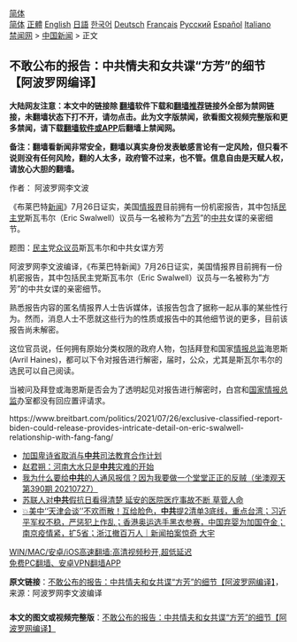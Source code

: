  <!-- 面包屑导航 --> <div class="breadcrumb"><!-- GTranslate: https://gtranslate.io/ -->  <div class="switcher notranslate">  <div class="selected">  <a href="#" onclick="return false;"> 简体</a>  </div>  <div class="option">  <a href="https://www.bannedbook.org" onclick="doGTranslate('zh-CN|zh-CN');jQuery('div.switcher div.selected a').html(jQuery(this).html());return false;" title="简体中文" class="nturl selected"> 简体</a>  <a href="https://www.bannedbook.org/zh-tw/" onclick="doGTranslate('zh-CN|zh-TW');jQuery('div.switcher div.selected a').html(jQuery(this).html());return false;" title="繁體中文" class="nturl"> 正體</a>  <a href="https://www.bannedbook.org/en/" onclick="doGTranslate('zh-CN|en');jQuery('div.switcher div.selected a').html(jQuery(this).html());return false;" title="English" class="nturl"> English</a>  <a href="https://www.bannedbook.org/ja/" onclick="doGTranslate('zh-CN|ja');jQuery('div.switcher div.selected a').html(jQuery(this).html());return false;" title="日本語" class="nturl"> 日語</a>  <a href="https://www.bannedbook.org/ko/" onclick="doGTranslate('zh-CN|ko');jQuery('div.switcher div.selected a').html(jQuery(this).html());return false;" title="한국어" class="nturl"> 한국어</a>  <a href="https://www.bannedbook.org/de/" onclick="doGTranslate('zh-CN|de');jQuery('div.switcher div.selected a').html(jQuery(this).html());return false;" title="Deutsch" class="nturl"> Deutsch</a>  <a href="https://www.bannedbook.org/fr/" onclick="doGTranslate('zh-CN|fr');jQuery('div.switcher div.selected a').html(jQuery(this).html());return false;" title="Français" class="nturl"> Français</a>  <a href="https://www.bannedbook.org/ru/" onclick="doGTranslate('zh-CN|ru');jQuery('div.switcher div.selected a').html(jQuery(this).html());return false;" title="Русский" class="nturl"> Русский</a>  <a href="https://www.bannedbook.org/es/" onclick="doGTranslate('zh-CN|es');jQuery('div.switcher div.selected a').html(jQuery(this).html());return false;" title="Español" class="nturl"> Español</a>  <a href="https://www.bannedbook.org/it/" onclick="doGTranslate('zh-CN|it');jQuery('div.switcher div.selected a').html(jQuery(this).html());return false;" title="Italiano" class="nturl"> Italiano</a>  </div>  </div>      <div class='breadcrumb-sub'><!-- Breadcrumb NavXT 6.3.0 --> <a href="https://www.bannedbook.org/" class="home">禁闻网</a> &gt; <a href="https://www.bannedbook.org/bnews/cnnews/" class="category">中国新闻</a> &gt; 正文</div></div><h2>不敢公布的报告：中共情夫和女共谍“方芳”的细节【阿波罗网编译】</h2> <p class="notice"><b>大陆网友注意：本文中的链接除 <a href="https://github.com/bannedbook/fanqiang" >翻墙</a>软件下载和<a href="https://github.com/killgcd/justmysocks/blob/master/README.md">翻墙推荐</a>链接外全部为禁网链接，未翻墙状态下打不开，请勿点击。此为文字版禁闻，欲看图文视频完整版和更多禁闻，请下载<a href="https://github.com/bannedbook/fanqiang">翻墙软件或APP</a>后翻墙上禁闻网。</p><p>备注：翻墙看新闻非常安全，翻墙以真实身份发表敏感言论有一定风险，但只看不说则没有任何风险，翻的人太多，政府管不过来，也不管。信息自由是天赋人权，请放心大胆的翻墙。</b></p>  <div class="entry"> <p>作者： 阿波罗网李文波</p> <p id="summary">《布莱巴特<span class='wp_keywordlink_affiliate'><a href="https://www.bannedbook.org/" title="新闻">新闻</a></span>》7月26日证实，美国<a href="https://www.bannedbook.org/bnews/tag/%E6%83%85%E6%8A%A5%E7%95%8C/" class="st_tag internal_tag" rel="tag" title="标签 情报界 下的日志">情报界</a>目前拥有一份机密报告，其中包括<a href="https://www.bannedbook.org/bnews/tag/%e6%b0%91%e4%b8%bb%e5%85%9a/" class="st_tag internal_tag" rel="tag" title="标签 民主党 下的日志">民主党</a>斯瓦韦尔（Eric Swalwell）议员与一名被称为&#8221;<a href="https://www.bannedbook.org/bnews/tag/%e6%96%b9%e8%8a%b3/" class="st_tag internal_tag" rel="tag" title="标签 方芳 下的日志">方芳</a>&#8221;的<a href="https://www.bannedbook.org/bnews/tag/%e4%b8%ad%e5%85%b1/" class="st_tag internal_tag" rel="tag" title="标签 中共 下的日志">中共</a>女谍的亲密细节。</p>  <p>题图：<a href="https://www.bannedbook.org/bnews/tag/%e6%b0%91%e4%b8%bb/" class="st_tag internal_tag" rel="tag" title="标签 民主 下的日志">民主</a>党<a href="https://www.bannedbook.org/bnews/tag/%E4%BC%97%E8%AE%AE%E5%91%98/" class="st_tag internal_tag" rel="tag" title="标签 众议员 下的日志">众议员</a>斯瓦韦尔和中共女谍方芳</p> <p>阿波罗网李文波编译，《布莱巴特新闻》7月26日证实，美国情报界目前拥有一份机密报告，其中包括民主党斯瓦韦尔（Eric Swalwell）议员与一名被称为&#8221;方芳&#8221;的中共女谍的亲密细节。</p>  <p>熟悉报告内容的匿名情报界人士告诉媒体，该报告包含了据称一起从事的某些性行为。然而，消息人士不愿就这些行为的性质或报告中的其他细节说的更多，目前该报告尚未解密。</p> <p>这位官员说，任何拥有原始分类权限的政府人物，包括拜登和国家<a href="https://www.bannedbook.org/bnews/tag/%e6%83%85%e6%8a%a5%e6%80%bb%e7%9b%91/" class="st_tag internal_tag" rel="tag" title="标签 情报总监 下的日志">情报总监</a>海恩斯(Avril Haines)，都可以下令对报告进行解密，届时，公众，尤其是斯瓦尔韦尔的选民可以自己阅读。</p>  <p>当被问及拜登或海恩斯是否会为了透明起见对报告进行解密时，白宫和<a href="https://www.bannedbook.org/bnews/tag/%E5%9B%BD%E5%AE%B6%E6%83%85%E6%8A%A5%E6%80%BB%E7%9B%91/" class="st_tag internal_tag" rel="tag" title="标签 国家情报总监 下的日志">国家情报总监</a>办室都没有回应置评请求。</p> <p>https://www.breitbart.com/politics/2021/07/26/exclusive-classified-report-biden-could-release-provides-intricate-detail-on-eric-swalwell-relationship-with-fang-fang/</p>  <ul class='op-related-articles' title='相关阅读'> <li><a href='https://www.bannedbook.org/bnews/worldnews/20210727/1595136.html' target='_blank'>加国卑诗省取消与<b>中共</b>司法教育合作计划</a></li> <li><a href='https://www.bannedbook.org/bnews/baitai/20210727/1595095.html' target='_blank'>赵君朔：河南大水只是<b>中共</b>灾难的开始</a></li> <li><a href='https://www.bannedbook.org/bnews/bannedvideo/20210727/1595094.html' target='_blank'>我为什么要给<b>中共</b>的人通风报信？因为我要做一个堂堂正正的反贼（坐澳观天第390期 20210727）</a></li> <li><a href='https://www.bannedbook.org/bnews/lifebaike/20210727/1595044.html' target='_blank'>苏联人对<b>中共</b>假抗日看得清楚 延安的医院医疗事故不断 草菅人命</a></li> <li><a href='https://www.bannedbook.org/bnews/bannedvideo/20210727/1595043.html' target='_blank'>💥美中‘‘天津会谈’’不欢而散！互给脸色，<b>中共</b>提2清单3底线，重点台湾；习近平军权不稳，严惩犯上作乱；香港奥运选手黑衣参赛，中国弃婴为加国夺金；南京疫情紧，扩5省；浙江撤百万人｜新闻拍案惊奇 大宇</a></li> </ul> <p class="texttj"> <a href="https://github.com/bannedbook/fanqiang/wiki/V2ray%E6%9C%BA%E5%9C%BA" target="_blank">WIN/MAC/安卓/iOS高速翻墙:高清视频秒开,超低延迟</a><br/> <a href="https://github.com/bannedbook/fanqiang/wiki/%E7%A6%81%E9%97%BB%E7%BD%91%E5%AE%89%E5%8D%93%E7%BF%BB%E5%A2%99%E6%96%B0%E9%97%BBAPP" target="_blank">免费PC翻墙、安卓VPN翻墙APP</a></p><p> <b>原文链接</b>：<a class="src_link" href="https://www.aboluowang.com/2021/0727/1624766.html" target="_blank">不敢公布的报告：中共情夫和女共谍“方芳”的细节【阿波罗网编译】</a>，来源：阿波罗网李文波编译 </p><a name='sharetosocial'></a>  <div style="margin-bottom:5px;padding-bottom:5px;clear:both"> <div id="archive-pix-1" class="banner-ads"> <!-- AuctionX Display platform tag START --> <div id="26318x728x90x621x_ADSLOT2" clicktrack="%%CLICK_URL_ESC%%"></div> <!-- AuctionX Display platform tag END --> </div> <div id="archive-pix-2" class="banner-ads"> <!-- AuctionX Display platform tag START --> <div id="26315x300x250x621x_ADSLOT2" clicktrack="%%CLICK_URL_ESC%%"></div> <!-- AuctionX Display platform tag END --> </div> </div>  <div id="archive-pix-1" class="banner-ads"> <!-- AuctionX Display platform tag START --> <div id="26318x728x90x621x_ADSLOT3" clicktrack="%%CLICK_URL_ESC%%"></div> <!-- AuctionX Display platform tag END --> </div> <div><b>本文的图文或视频完整版</b>：<a href='https://www.bannedbook.org/bnews/cnnews/20210727/1595157.html'>不敢公布的报告：中共情夫和女共谍“方芳”的细节【阿波罗网编译】</a></div>  </div><!--END ENTRY--> 